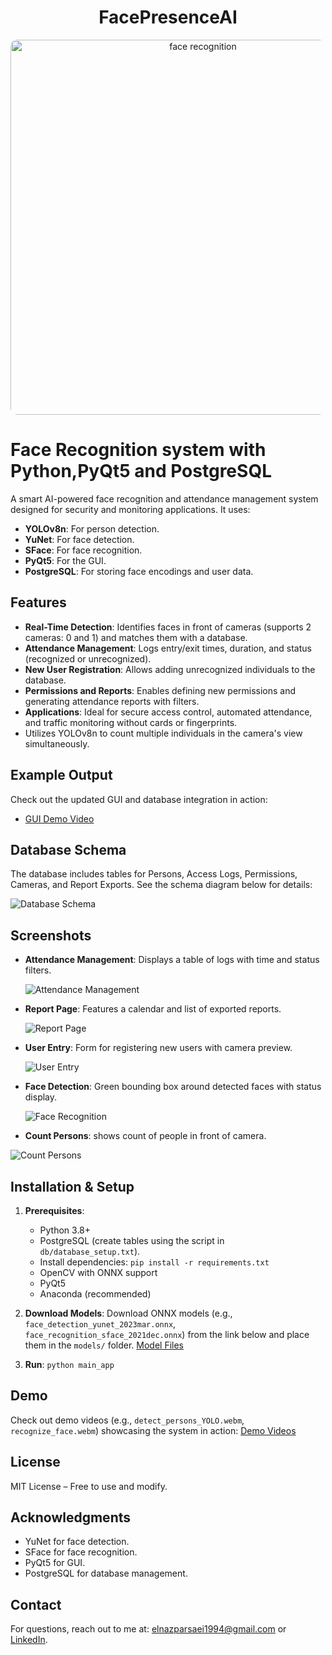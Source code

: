 <p style="text-align:center">
<h1 style="text-align: center;">FacePresenceAI</h1>
</p>
<p align="center">
<img src="media/fr.png" alt="face recognition" width="600" style="border-radius: 10px"/>
</p>

# Face Recognition system with Python,PyQt5 and PostgreSQL

A smart AI-powered face recognition and attendance management system designed for security and monitoring applications. It uses:

- **YOLOv8n**: For person detection.
- **YuNet**: For face detection.
- **SFace**: For face recognition.
- **PyQt5**: For the GUI.
- **PostgreSQL**: For storing face encodings and user data.


## Features
- **Real-Time Detection**: Identifies faces in front of cameras (supports 2 cameras: 0 and 1) and matches them with a database.
- **Attendance Management**: Logs entry/exit times, duration, and status (recognized or unrecognized).
- **New User Registration**: Allows adding unrecognized individuals to the database.
- **Permissions and Reports**: Enables defining new permissions and generating attendance reports with filters.
- **Applications**: Ideal for secure access control, automated attendance, and traffic monitoring without cards or fingerprints.
- Utilizes YOLOv8n to count multiple individuals in the camera's view simultaneously.

## Example Output
Check out the updated GUI and database integration in action:

- [GUI Demo Video](https://drive.google.com/drive/folders/1YZvPkcBZ1do0OaA5cNz9qdNeBaqf7XeZ?usp=drive_link)

## Database Schema
The database includes tables for Persons, Access Logs, Permissions, Cameras, and Report Exports. See the schema diagram below for details:

![Database Schema](Screenshots/db_schema.png)

## Screenshots
- **Attendance Management**: Displays a table of logs with time and status filters.
  
  ![Attendance Management](Screenshots/attendance_management.png)
  
- **Report Page**: Features a calendar and list of exported reports.
  
  ![Report Page](Screenshots/report_page.png)
  
- **User Entry**: Form for registering new users with camera preview.

  ![User Entry](Screenshots/user_entry.png)
  
- **Face Detection**: Green bounding box around detected faces with status display.
  
  ![Face Recognition](Screenshots/face_recognition.png)
  
 - **Count Persons**: shows count of people in front of camera.
   
  ![Count Persons](Screenshots/count_persons.png)
  
  
  ## Installation & Setup
1. **Prerequisites**:
   - Python 3.8+
   - PostgreSQL (create tables using the script in `db/database_setup.txt`).
   - Install dependencies: `pip install -r requirements.txt`
   - OpenCV with ONNX support
   - PyQt5
   - Anaconda (recommended)

2. **Download Models**: Download ONNX models (e.g., `face_detection_yunet_2023mar.onnx`, `face_recognition_sface_2021dec.onnx`) from the link below and place them in the `models/` folder.
   [Model Files](https://drive.google.com/drive/folders/137YUftclmLGNRhAEz-L8bCpmbqxM8-2E?usp=drive_link)

3. **Run**: `python main_app`

## Demo
Check out demo videos (e.g., `detect_persons_YOLO.webm`, `recognize_face.webm`) showcasing the system in action:
[Demo Videos](https://drive.google.com/drive/folders/1YZvPkcBZ1do0OaA5cNz9qdNeBaqf7XeZ?usp=drive_link)

## License
MIT License – Free to use and modify.

## Acknowledgments
- YuNet for face detection.
- SFace for face recognition.
- PyQt5 for GUI.
- PostgreSQL for database management.

## Contact
For questions, reach out to me at: [elnazparsaei1994@gmail.com](mailto:elnazparsaei1994@gmail.com) or [LinkedIn](https://linkedin.com/in/elnazparsaei).
